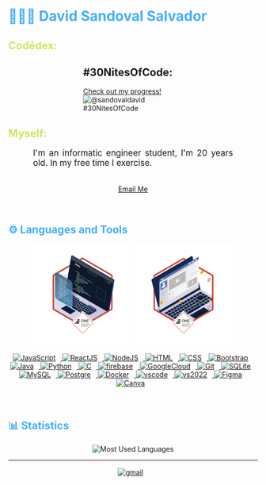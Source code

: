 <h1 style="color: #44AEFB;"> 👨🏻‍💻 David Sandoval Salvador</h1>
<h2 style = "color: rgb(202, 232, 101);">Codédex: </h2>
<div style = "width: 40%; margin:auto;">

## #30NitesOfCode:
  [Check out my progress!](https://www.codedex.io/@sandovaldavid/30-nites-of-code)  
  ![@sandovaldavid #30NitesOfCode](https://www.codedex.io/api/petStatus?user=sandovaldavid)

</div>
<h2 style = "color: rgb(202, 232, 101);">Myself: </h2>

<p align:"center" style="text-align: justify; margin: 0 50px; font-size: 17px;" >
    I'm an informatic engineer student, I'm 20 years old.
    In my free time I exercise.
<br>
<br>
<div align="center">

[Email Me](mailto:sandovaldavid2201@gmail.com)

</div>
</p>    
<br>
<!-- Languages and Tools -->

<h2 style="color: #44AEFB">⚙️ Languages and Tools</h2>
<div align="center" style="display:block;">
    <img width="200px" alt="Programming Languages" src="/img/AluraChallengeProyecto1.png"/> 
    <img width="200px" alt="Programming Languages" src="/img/InsigniaProyecto03.png"/> 
</div>
<br>   
<!-- Icons Resources -->
<!-- https://devicon.dev/ -->
<!-- https://cdn.jsdelivr.net/npm/simple-icons@v3/icons/ -->
<div align="center">
  <a href="https://developer.mozilla.org/en-US/docs/Web/JavaScript" target="_blank" rel="noreferrer">
      <img  alt="JavaScript" height="50px" style="padding-right:10px;" src="https://cdn.jsdelivr.net/gh/devicons/devicon/icons/javascript/javascript-plain.svg"/>
  </a>
  <a href="https://reactjs.org/" target="_blank" rel="noreferrer">
      <img  alt="ReactJS" height="50px" style="padding-right:10px;" src="https://cdn.jsdelivr.net/gh/devicons/devicon/icons/react/react-original.svg" />
  </a>
  <a href="https://nodejs.org/en/" target="_blank" rel="noreferrer">
      <img  alt="NodeJS" height="50px" style="padding-right:10px;" src="https://cdn.jsdelivr.net/gh/devicons/devicon/icons/nodejs/nodejs-original.svg"/>
  </a>
  <a href="https://developer.mozilla.org/en-US/docs/Web/HTML" target="_blank" rel="noreferrer">
      <img  alt="HTML" height="50px" style="padding-right:10px;" src="https://cdn.jsdelivr.net/gh/devicons/devicon/icons/html5/html5-original.svg"/>
  </a>
  <a href="https://developer.mozilla.org/en-US/docs/Web/CSS" target="_blank" rel="noreferrer">
      <img  alt="CSS" height="50px" style="padding-right:10px;" src="https://cdn.jsdelivr.net/gh/devicons/devicon/icons/css3/css3-original.svg"/>
  </a>
  <a href="https://getbootstrap.com/" target="_blank" rel="noreferrer">
      <img  alt="Bootstrap" height="50px" style="padding-right:10px;" src="https://cdn.jsdelivr.net/gh/devicons/devicon/icons/bootstrap/bootstrap-original.svg"/>
  </a>
  <a href="https://www.java.com/en/" target="_blank" rel="noreferrer">
      <img  alt="Java" height="50px" style="padding-right:10px;" src="https://cdn.jsdelivr.net/gh/devicons/devicon/icons/java/java-original.svg"/>
  </a>    
  <a href="https://www.python.org/" target="_blank" rel="noreferrer">
      <img  alt="Python" height="50px" style="padding-right:10px;" src="https://cdn.jsdelivr.net/gh/devicons/devicon/icons/python/python-original.svg"/>
  </a>
  <a href="https://dotnet.microsoft.com/es-es/languages/csharp" target="_blank" rel="noreferrer">
      <img  alt="C" height="50px" style="padding-right:10px;" src="https://iconape.com/wp-content/files/sh/51404/png/c--4.png"/>
  </a>
  <a href="https://firebase.google.com/" target="_blank" rel="noreferrer">
      <img  alt="firebase" height="50px" style="padding-right:10px;" src="https://cdn.jsdelivr.net/gh/devicons/devicon/icons/firebase/firebase-plain.svg"/>
  </a>
  <a href="https://cloud.google.com/" target="_blank" rel="noreferrer">
      <img  alt="GoogleCloud" height="50px" style="padding-right:10px;" src="https://cdn.jsdelivr.net/gh/devicons/devicon/icons/googlecloud/googlecloud-original.svg"/> 
  </a>
  <a href="https://git-scm.com/" target="_blank" rel="noreferrer">
      <img  alt="Git" height="50px" style="padding-right:10px;" src="https://cdn.jsdelivr.net/gh/devicons/devicon/icons/git/git-original.svg"/>
  </a>
  <a href="https://www.sqlite.org/index.html" target="_blank" rel="noreferrer">
      <img  alt="SQLite" height="50px" style="padding-right:10px;" src="https://cdn.jsdelivr.net/gh/devicons/devicon/icons/sqlite/sqlite-original.svg"/>
  </a>
    <a href="https://dev.mysql.com/doc/" target="_blank" rel="noreferrer">
      <img  alt="MySQL" height="50px" style="padding-right:10px;" src="https://iconape.com/wp-content/files/og/386123/png/386123.png"/>
  </a>
    <a href="https://www.postgresql.org/docs/" target="_blank" rel="noreferrer">
      <img  alt="Postgre" height="50px" style="padding-right:10px;" src="https://iconape.com/wp-content/files/qc/352734/png/postgresql-logo.png"/>
  </a>
  <a href="https://www.docker.com/" target="_blank" rel="noreferrer">
      <img  alt="Docker" height="50px" style="padding-right:10px;" src="https://cdn.jsdelivr.net/gh/devicons/devicon/icons/docker/docker-plain-wordmark.svg"/>
  </a>
  <a href="https://code.visualstudio.com/" target="_blank" rel="noreferrer">
      <img  alt="vscode" height="50px" style="padding-right:10px;"src="https://cdn.jsdelivr.net/gh/devicons/devicon/icons/vscode/vscode-original.svg"/>
  </a>
    <a href="https://visualstudio.microsoft.com/es/vs/" target="_blank" rel="noreferrer">
      <img  alt="vs2022" height="50px" style="padding-right:10px;"src="https://filesmint.com/wp-content/uploads/2020/04/Microsoft_Visual_Studio_Logo-135x135.png"/>
  </a>
  <a href="https://www.figma.com/" target="_blank" rel="noreferrer">
      <img  alt="Figma" height="50px" style="padding-right:10px;" src="https://cdn.jsdelivr.net/gh/devicons/devicon/icons/figma/figma-original.svg"/> 
  </a>
  <a href="https://www.canva.com/" target="_blank" rel="noreferrer">
      <img  alt="Canva" height="50px" style="padding-right:10px;" src="https://cdn.jsdelivr.net/gh/devicons/devicon/icons/canva/canva-original.svg"/> 
  </a>
</div>
<br>
<br>

<!-- End Youtube Buttons -->

<!-- Statistics -->

<h2 style="color: #44AEFB">📊 Statistics</h2>

<!-- ![stats_banner](https://user-images.githubusercontent.com/78341798/194534778-d662496c-ae00-4e8d-ae9b-b90912054e7f.gif) -->

<!-- Begin Stats Cards -->
<!-- Resources:  -->
<!-- Github & Languages Stats: https://github.com/anuraghazra/github-readme-stats -->
<!-- Streak Stats: https://github.com/denvercoder1/github-readme-streak-stats -->
<!-- Change the value after ?username= to your GitHub username. -->
<div class="stats" align="center">

<!-- ![Khaled Badran's GitHub Stats](https://github-readme-stats.vercel.app/api?username=sandovaldavid&hide=stars&count_private=true&show_icons=true&theme=algolia&border_radius=20) -->

<!-- ![GitHub Streak](https://streak-stats.demolab.com?user=sandovaldavid&count_private=true&theme=algolia&border_radius=20) -->

<!-- ![Most Used Languages](https://github-readme-stats.vercel.app/api/top-langs/?username=KhaledBadranDev&show_icons=true&theme=algolia&border_radius=20) -->

<!-- compact programming languages layout -->

![Most Used Languages](https://github-readme-stats.vercel.app/api/top-langs/?username=sandovaldavid&layout=compact&show_icons=true&theme=algolia&border_radius=20)

</div>
<!--  End Stats Cards -->

---

<!-- Begin Footer -->
<!-- Icons Resources -->
<!-- https://devicon.dev/ -->
<div class="footer" align="center" style="margin:15px;">
    <a href="mailto:sandovaldavid2201@gmail.com" target="_blank">
        <img style="margin:0 10px 10px 0;" src="https://user-images.githubusercontent.com/78341798/194531383-ddb2b774-5bb9-491c-b601-4a4a7d9792fb.svg" alt="gmail" width="40px"/>
    </a>
</div>
<!-- End Footer -->

<!--
🔗 Links 🔗
- My Github Portfolio Page:
https://github.com/ProgrammingGym
- My Github README Code:
https://raw.githubusercontent.com/Pro...
- Youtube Cards:
https://github.com/DenverCoder1/githu...
- Youtube Buttons / Badges :
https://github.com/DenverCoder1/custo...
- Github & Languages Stats Cards:
https://github.com/anuraghazra/github...
- Streak Stats Card:
https://github.com/denvercoder1/githu...
- README Web App Generator 1:
https://rahuldkjain.github.io/gh-prof...
- README Web App Generator 2:
https://arturssmirnovs.github.io/gith...
- SVG Icons Resource1:
https://devicon.dev/
- SVG Icons Resource2:
https://cdn.jsdelivr.net/npm/simple-i...
- SVG Icons Resource3:
https://www.svgrepo.com/
-->

